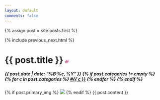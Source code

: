 ```yaml
---
layout: default
comments: false
---
```


{% assign post = site.posts.first %}

<div class="post">

{% include previous_next.html %}

<!-- copied from post_header include -->
<h1>
  {{ post.title }}
  <a href="{{ post.url }}">
    <img src="/img/link.jpg" alt="Permalink to {{ post.title }}" />
  </a>
</h1>
<div class="well well-sm">
  <h5>
    {{ post.date | date: "%B %e, %Y" }}
    {% if post.categories != empty %}
    &nbsp;
    {% for c in post.categories %}
    <span class="label label-primary category"><a href="/category/{{ c }}">#{{ c }}</a></span>
    {% endfor %}
    {% endif %}
  </h5>
</div>
<!-- end copy -->

  {% if post.primary_img %}
  <img class="primary-image" src="{{ post.primary_img }}" />
  {% endif %}
  {{ post.content }}

</div>
